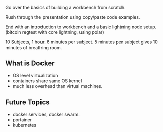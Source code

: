 Go over the basics of building a workbench from scratch.

Rush through the presentation using copy/paste code examples.

End with an introduction to workbench and a basic lightning node setup.
(bitcoin regtest with core lightning, using polar)

10 Subjects, 1 hour. 6 minutes per subject.
5 minutes per subject gives 10 minutes of breathing room.

## What is Docker
- OS level virtualization
- containers share same OS kernel
- much less overhead than virtual machines.

## Future Topics
- docker services, docker swarm.
- portainer
- kubernetes
